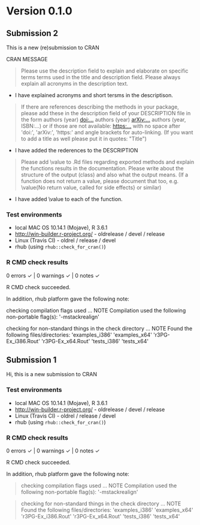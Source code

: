 # Version 0.1.0
## Submission 2

This is a new (re)submission to CRAN

CRAN MESSAGE

> Please use the description field to explain and elaborate on specific terms terms used in the title and description field. Please always explain all acronyms in the description text.

- I have explained acronyms and short tersms in the descriptison.

> If there are references describing the methods in your package, please add these in the description field of your DESCRIPTION file in the form
authors (year) <doi:...>
authors (year) <arXiv:...>
authors (year, ISBN:...)
or if those are not available: <https:...>
with no space after 'doi:', 'arXiv:', 'https:' and angle brackets for auto-linking.
(If you want to add a title as well please put it in quotes: "Title")

- I have added the rederences to the DESCRIPTION

> Please add \value to .Rd files regarding exported methods and explain the functions results in the documentation. Please write about the structure of the output (class) and also what the output means.
(If a function does not return a value, please document that too, e.g. \value{No return value, called for side effects} or similar)

- I have added \value to each of the function.

### Test environments

* local MAC OS 10.14.1 (Mojave), R 3.6.1
* http://win-builder.r-project.org/ - oldrelease / devel / release
* Linux (Travis CI) - oldrel / release / devel
* rhub (using `rhub::check_for_cran()`)

### R CMD check results

0 errors ✓ | 0 warnings ✓ | 0 notes ✓

R CMD check succeeded.

In addition, rhub platform gave the following note:

checking compilation flags used ... NOTE Compilation used the following non-portable flag(s): '-mstackrealign' 
     
checking for non-standard things in the check directory ... NOTE Found the following files/directories: 'examples_i386' 'examples_x64' 'r3PG-Ex_i386.Rout' 'r3PG-Ex_x64.Rout' 'tests_i386' 'tests_x64'
  
## Submission 1

Hi, this is a new submission to CRAN

### Test environments

* local MAC OS 10.14.1 (Mojave), R 3.6.1
* http://win-builder.r-project.org/ - oldrelease / devel / release
* Linux (Travis CI) - oldrel / release / devel
* rhub (using `rhub::check_for_cran()`)

### R CMD check results

0 errors ✓ | 0 warnings ✓ | 0 notes ✓

R CMD check succeeded.

In addition, rhub platform gave the following note:

> checking compilation flags used ... NOTE
Compilation used the following non-portable flag(s):
  '-mstackrealign'
     
> checking for non-standard things in the check directory ... NOTE
Found the following files/directories:
  'examples_i386' 'examples_x64' 'r3PG-Ex_i386.Rout' 'r3PG-Ex_x64.Rout'
  'tests_i386' 'tests_x64'
